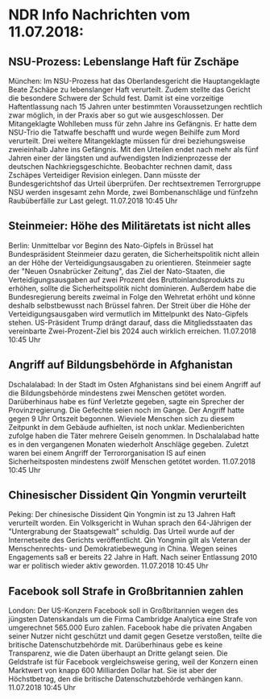 # NDR Info Nachrichten vom 11.07.2018:


## NSU-Prozess: Lebenslange Haft für Zschäpe
München: Im NSU-Prozess hat das Oberlandesgericht die Hauptangeklagte Beate Zschäpe zu lebenslanger Haft verurteilt. Zudem stellte das Gericht die besondere Schwere der Schuld fest. Damit ist eine vorzeitige Haftentlassung nach 15 Jahren unter bestimmten Voraussetzungen rechtlich zwar möglich, in der Praxis aber so gut wie ausgeschlossen. Der Mitangeklagte Wohlleben muss für zehn Jahre ins Gefängnis. Er hatte dem NSU-Trio die Tatwaffe beschafft und wurde wegen Beihilfe zum Mord verurteilt. Drei weitere Mitangeklagte müssen für drei beziehungsweise zweieinhalb Jahre ins Gefängnis. Mit den Urteilen endet nach mehr als fünf Jahren einer der längsten und aufwendigsten Indizienprozesse der deutschen Nachkriegsgeschichte. Beobachter rechnen damit, dass Zschäpes Verteidiger Revision einlegen. Dann müsste der Bundesgerichtshof das Urteil überprüfen. Der rechtsextremen Terrorgruppe NSU werden insgesamt zehn Morde, zwei Bombenanschläge und fünfzehn Raubüberfälle zur Last gelegt. 11.07.2018 10:45 Uhr 

## Steinmeier: Höhe des Militäretats ist nicht alles
Berlin: Unmittelbar vor Beginn des Nato-Gipfels in Brüssel hat Bundespräsident Steinmeier dazu geraten, die Sicherheitspolitik nicht allein an der Höhe der Verteidigungsausgaben zu orientieren. Steinmeier sagte der "Neuen Osnabrücker Zeitung", das Ziel der Nato-Staaten, die Verteidigungsausgaben auf zwei Prozent des Bruttoinlandsprodukts zu erhöhen, sollte die Sicherheitspolitik nicht dominieren. Außerdem habe die Bundesregierung bereits zweimal in Folge den Wehretat erhöht und könne deshalb selbstbewusst nach Brüssel fahren. Der Streit über die Höhe der Verteidigungsausgaben wird vermutlich im Mittelpunkt des Nato-Gipfels stehen. US-Präsident Trump drängt darauf, dass die Mitgliedsstaaten das vereinbarte Zwei-Prozent-Ziel bis 2024 auch wirklich erreichen. 11.07.2018 10:45 Uhr 

## Angriff auf Bildungsbehörde in Afghanistan
Dschalalabad: In der Stadt im Osten Afghanistans sind bei einem Angriff auf die Bildungsbehörde mindestens zwei Menschen getötet worden. Darüberhinaus habe es fünf Verletzte gegeben, sagte ein Sprecher der Provinzregierung. Die Gefechte seien noch im Gange. Der Angriff hatte gegen 9 Uhr Ortszeit begonnen. Wieviele Menschen sich zu diesem Zeitpunkt in dem Gebäude aufhielten, ist noch unklar. Medienberichten zufolge haben die Täter mehrere Geiseln genommen. In Dschalalabad hatte es in den vergangenen Monaten wiederholt Anschläge gegeben. Zuletzt waren bei einem Angriff der Terrororganisation IS auf einen Sicherheitsposten mindestens zwölf Menschen getötet worden. 11.07.2018 10:45 Uhr 

## Chinesischer Dissident Qin Yongmin verurteilt
Peking: Der chinesische Dissident Qin Yongmin ist zu 13 Jahren Haft verurteilt worden. Ein Volksgericht in Wuhan sprach den 64-Jährigen der "Untergrabung der Staatsgewalt" schuldig. Das Urteil wurde auf der Internetseite des Gerichts veröffentlicht. Qin Yongmin gilt als Veteran der Menschenrechts- und Demokratiebewegung in China. Wegen seines Engagements saß er bereits 22 Jahre in Haft. Nach seiner Entlassung 2010 war er politisch wieder aktiv geworden. 11.07.2018 10:45 Uhr 

## Facebook soll Strafe in Großbritannien zahlen
London: Der US-Konzern Facebook soll in Großbritannien wegen des jüngsten Datenskandals um die Firma Cambridge Analytica eine Strafe von umgerechnet 565.000 Euro zahlen. Facebook habe die privaten Angaben seiner Nutzer nicht geschützt und damit gegen Gesetze verstoßen, teilte die britische Datenschutzbehörde mit. Darüberhinaus gebe es keine Transparenz, wie die Daten überhaupt an Dritte gelangt seien. Die Geldstrafe ist für Facebook vergleichsweise gering, weil der Konzern einen Marktwert von knapp 600 Milliarden Dollar hat. Sie ist aber der Höchstbetrag, den die britische Datenschutzbehörde verhängen kann. 11.07.2018 10:45 Uhr 
